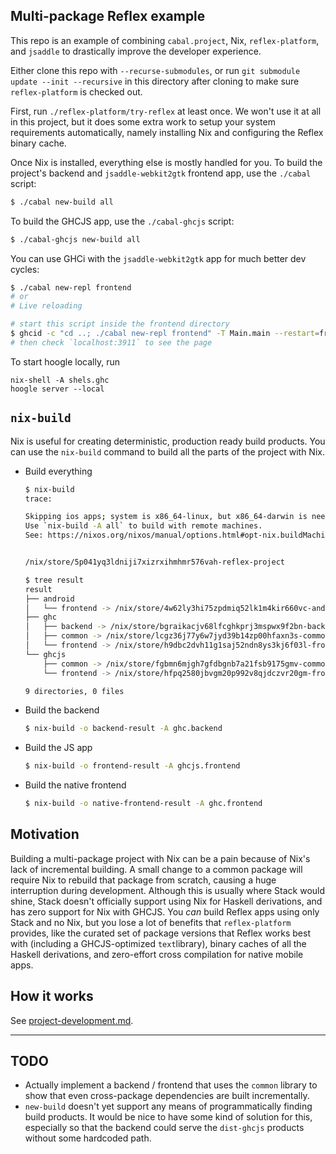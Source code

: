 Multi-package Reflex example
---

This repo is an example of combining `cabal.project`, Nix,
`reflex-platform`, and `jsaddle` to drastically improve the
developer experience.

Either clone this repo with `--recurse-submodules`, or run `git
submodule update --init --recursive` in this directory after cloning
to make sure `reflex-platform` is checked out.

First, run `./reflex-platform/try-reflex` at least once. We won't use
it at all in this project, but it does some extra work to setup your
system requirements automatically, namely installing Nix and
configuring the Reflex binary cache.

Once Nix is installed, everything else is mostly handled for you. To
build the project's backend and `jsaddle-webkit2gtk` frontend app, use
the `./cabal` script:

```bash
$ ./cabal new-build all
```

To build the GHCJS app, use the `./cabal-ghcjs` script:

```bash
$ ./cabal-ghcjs new-build all
```

You can use GHCi with the `jsaddle-webkit2gtk` app for much better dev
cycles:

```bash
$ ./cabal new-repl frontend
# or 
# Live reloading

# start this script inside the frontend directory
$ ghcid -c "cd ..; ./cabal new-repl frontend" -T Main.main --restart=frontend.cabal
# then check `localhost:3911` to see the page
```
To start hoogle locally, run
```
nix-shell -A shels.ghc
hoogle server --local
```


`nix-build`
---

Nix is useful for creating deterministic, production ready build
products. You can use the `nix-build` command to build all the parts
of the project with Nix.

- Build everything

  ```bash
  $ nix-build
  trace:

  Skipping ios apps; system is x86_64-linux, but x86_64-darwin is needed.
  Use `nix-build -A all` to build with remote machines.
  See: https://nixos.org/nixos/manual/options.html#opt-nix.buildMachines


  /nix/store/5p041yq3ldniji7xizrxihmhmr576vah-reflex-project

  $ tree result
  result
  ├── android
  │   └── frontend -> /nix/store/4w62ly3hi75zpdmiq52lk1m4kir660vc-android-app
  ├── ghc
  │   ├── backend -> /nix/store/bgraikacjv68lfcghkprj3mspwx9f2bn-backend-0.1.0.0
  │   ├── common -> /nix/store/lcgz36j77y6w7jyd39b14zp00hfaxn3s-common-0.1.0.0
  │   └── frontend -> /nix/store/h9dbc2dvh11g1saj52ndn8ys3kj6f03l-frontend-0.1.0.0
  └── ghcjs
      ├── common -> /nix/store/fgbmn6mjgh7gfdbgnb7a21fsb9175gmv-common-0.1.0.0
      └── frontend -> /nix/store/hfpq2580jbvgm20p992v8qjdczvr20gm-frontend-0.1.0.0

  9 directories, 0 files
  ```

- Build the backend

  ```bash
  $ nix-build -o backend-result -A ghc.backend
  ```

- Build the JS app

  ```bash
  $ nix-build -o frontend-result -A ghcjs.frontend
  ```

- Build the native frontend

  ```bash
  $ nix-build -o native-frontend-result -A ghc.frontend
  ```

Motivation
---

Building a multi-package project with Nix can be a pain because of
Nix's lack of incremental building. A small change to a common package
will require Nix to rebuild that package from scratch, causing a huge
interruption during development. Although this is usually where Stack
would shine, Stack doesn't officially support using Nix for Haskell
derivations, and has zero support for Nix with GHCJS. You *can* build
Reflex apps using only Stack and no Nix, but you lose a lot of
benefits that `reflex-platform` provides, like the curated set of
package versions that Reflex works best with (including a
GHCJS-optimized `text`library), binary caches of all the Haskell
derivations, and zero-effort cross compilation for native mobile apps.

How it works
---

See
[project-development.md](https://github.com/reflex-frp/reflex-platform/blob/develop/docs/project-development.md).

---

TODO
---

- Actually implement a backend / frontend that uses the `common`
  library to show that even cross-package dependencies are built
  incrementally.
- `new-build` doesn't yet support any means of programmatically
  finding build products. It would be nice to have some kind of
  solution for this, especially so that the backend could serve the
  `dist-ghcjs` products without some hardcoded path.
